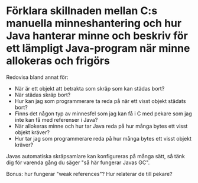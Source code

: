 # Förklara skillnaden mellan C:s manuella minneshantering och hur Java hanterar minne och beskriv för ett lämpligt Java-program när minne allokeras och frigörs

Redovisa bland annat för:

* När är ett objekt att betrakta som skräp som kan städas bort?
* När städas skräp bort?
* Hur kan jag som programmerare ta reda på när ett visst objekt städats bort?
* Finns det någon typ av minnesfel som jag kan få i C med pekare som jag inte kan få med referenser i Java?
* När allokeras minne och hur tar Java reda på hur många bytes ett visst objekt kräver?
* Hur tar jag som programmerare reda på hur många bytes ett visst objekt kräver?

Javas automatiska skräpsamlare kan konfigureras på många sätt, så tänk dig för varenda gång du säger "så här fungerar Javas GC".

Bonus: hur fungerar "weak references"? Hur relaterar de till pekare?